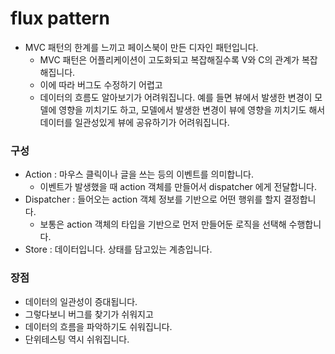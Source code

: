 # flux pattern

* MVC 패턴의 한계를 느끼고 페이스북이 만든 디자인 패턴입니다.&#x20;
  * MVC 패턴은 어플리케이션이 고도화되고 복잡해질수록 V와 C의 관계가 복잡해집니다.&#x20;
  * 이에 따라 버그도 수정하기 어렵고&#x20;
  * 데이터의 흐름도 알아보기가 어려워집니다. 예를 들면 뷰에서 발생한 변경이 모델에 영향을 끼치기도 하고, 모델에서 발생한 변경이 뷰에 영향을 끼치기도 해서 데이터를 일관성있게 뷰에 공유하기가 어려워집니다.&#x20;

### 구성&#x20;

* Action : 마우스 클릭이나 글을 쓰는 등의 이벤트를 의미합니다.&#x20;
  * 이벤트가 발생했을 때 action 객체를 만들어서 dispatcher 에게 전달합니다. &#x20;
* Dispatcher : 들어오는 action 객체 정보를 기반으로 어떤 행위를 할지 결정합니다.&#x20;
  * 보통은 action 객체의 타입을 기반으로 먼저 만들어둔 로직을 선택해 수행합니다.&#x20;
* Store : 데이터입니다. 상태를 담고있는 계층입니다.&#x20;

### 장점&#x20;

* 데이터의 일관성이 증대됩니다.&#x20;
* 그렇다보니 버그를 찾기가 쉬워지고&#x20;
* 데이터의 흐름을 파악하기도 쉬워집니다.&#x20;
* 단위테스팅 역시 쉬워집니다.&#x20;
